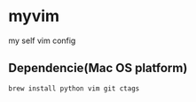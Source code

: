 # myvim
my self vim config

## **Dependencie**(Mac OS platform)
`brew install python vim git ctags`

